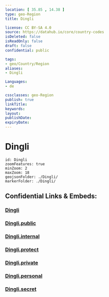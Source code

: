 ```yaml
---
location: [ 35.85 , 14.38 ] 
type: geo-Region
title: Dingli

license: CC BY-SA 4.0
source: https://datahub.io/core/country-codes
isDeleted: false
isReadOnly: false
draft: false
confidential: public

tags:
- geo/Country/Region
aliases:
- Dingli

Languages:
- de

cssclasses: geo-Region
publish: true
linkTitle: 
keywords: 
layout: 
publishDate: 
expiryDate: 
---
```


# Dingli

```leaflet
id: Dingli
zoomFeatures: true 
minZoom: 2 
maxZoom: 18
geojsonFolder: ./Dingli/
markerFolder: ./Dingli/
```


## Confidential Links & Embeds: 

### [Dingli](/_Standards/Earth/Continent/Europe/Europe~South/Malta/Regions~Malta/Tramuntana/counties~Tramuntana/Dingli.md) 

### [Dingli.public](/_public/Earth/Continent/Europe/Europe~South/Malta/Regions~Malta/Tramuntana/counties~Tramuntana/Dingli.public.md) 

### [Dingli.internal](/_internal/Earth/Continent/Europe/Europe~South/Malta/Regions~Malta/Tramuntana/counties~Tramuntana/Dingli.internal.md) 

### [Dingli.protect](/_protect/Earth/Continent/Europe/Europe~South/Malta/Regions~Malta/Tramuntana/counties~Tramuntana/Dingli.protect.md) 

### [Dingli.private](/_private/Earth/Continent/Europe/Europe~South/Malta/Regions~Malta/Tramuntana/counties~Tramuntana/Dingli.private.md) 

### [Dingli.personal](/_personal/Earth/Continent/Europe/Europe~South/Malta/Regions~Malta/Tramuntana/counties~Tramuntana/Dingli.personal.md) 

### [Dingli.secret](/_secret/Earth/Continent/Europe/Europe~South/Malta/Regions~Malta/Tramuntana/counties~Tramuntana/Dingli.secret.md)

